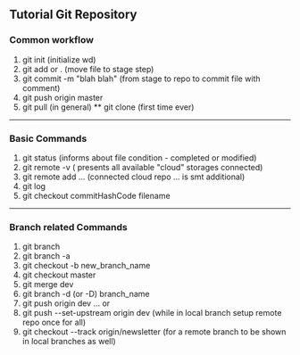 ## Tutorial Git Repository

### Common workflow
1. git init  (initialize wd) 
2. git add <file name> or . (move file to stage step)
3. git commit -m "blah blah" (from stage to repo to commit file with comment)
4. git push origin master
5. git pull (in general) ** git clone (first time ever)

___
### Basic Commands
1. git status (informs about file condition - completed or modified)
2. git remote -v ( presents all available "cloud" storages connected)
3. git remote add ... (connected cloud repo ... is smt additional)
4. git log <br>
5. git checkout commitHashCode filename

___
### Branch related Commands
1. git branch
2. git branch -a
3. git checkout -b new_branch_name
4. git checkout master
5. git merge dev
6. git branch -d (or -D) branch_name
7. git push origin dev ... or
8. git push --set-upstream origin dev (while in local branch setup remote repo once for all)
9. git checkout --track origin/newsletter (for a remote branch to be shown in local branches as well)

